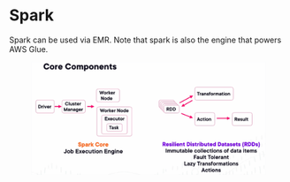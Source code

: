 # Spark

Spark can be used via EMR. Note that spark is also the engine that powers AWS Glue.

<figure><img src="../../../../.gitbook/assets/image (1).png" alt=""><figcaption></figcaption></figure>
